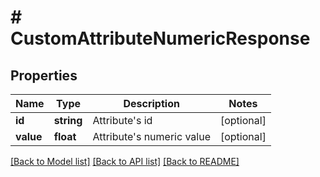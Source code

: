 # # CustomAttributeNumericResponse

## Properties

Name | Type | Description | Notes
------------ | ------------- | ------------- | -------------
**id** | **string** | Attribute&#39;s id | [optional]
**value** | **float** | Attribute&#39;s numeric value | [optional]

[[Back to Model list]](../../README.md#models) [[Back to API list]](../../README.md#endpoints) [[Back to README]](../../README.md)
